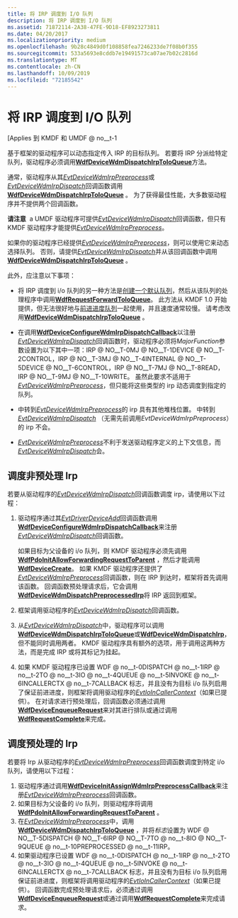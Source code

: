 ```yaml
---
title: 将 IRP 调度到 I/O 队列
description: 将 IRP 调度到 I/O 队列
ms.assetid: 71872114-2A38-47FE-9D18-EF8923273811
ms.date: 04/20/2017
ms.localizationpriority: medium
ms.openlocfilehash: 9b28c4849d0f108858fea7246233de7f08b0f355
ms.sourcegitcommit: 533a5693e8cddb7e19491573ca07ae7b02c2816d
ms.translationtype: MT
ms.contentlocale: zh-CN
ms.lasthandoff: 10/09/2019
ms.locfileid: "72185542"
---
```

# <a name="dispatching-irps-to-io-queues"></a>将 IRP 调度到 I/O 队列


\[Applies 到 KMDF 和 UMDF @ no__t-1

基于框架的驱动程序可以动态指定传入 IRP 的目标队列。 若要将 IRP 分派给特定队列，驱动程序必须调用[**WdfDeviceWdmDispatchIrpToIoQueue**](https://docs.microsoft.com/windows-hardware/drivers/ddi/content/wdfdevice/nf-wdfdevice-wdfdevicewdmdispatchirptoioqueue)方法。

通常，驱动程序从其[*EvtDeviceWdmIrpPreprocess*](https://docs.microsoft.com/windows-hardware/drivers/ddi/content/wdfdevice/nc-wdfdevice-evt_wdfdevice_wdm_irp_preprocess)或[*EvtDeviceWdmIrpDispatch*](https://docs.microsoft.com/windows-hardware/drivers/ddi/content/wdfdevice/nc-wdfdevice-evt_wdfdevice_wdm_irp_dispatch)回调函数调用[**WdfDeviceWdmDispatchIrpToIoQueue**](https://docs.microsoft.com/windows-hardware/drivers/ddi/content/wdfdevice/nf-wdfdevice-wdfdevicewdmdispatchirptoioqueue) 。 为了获得最佳性能，大多数驱动程序并不提供两个回调函数。

**请注意**  a UMDF 驱动程序可提供[*EvtDeviceWdmIrpDispatch*](https://docs.microsoft.com/windows-hardware/drivers/ddi/content/wdfdevice/nc-wdfdevice-evt_wdfdevice_wdm_irp_dispatch)回调函数，但只有 KMDF 驱动程序才能提供[*EvtDeviceWdmIrpPreprocess*](https://docs.microsoft.com/windows-hardware/drivers/ddi/content/wdfdevice/nc-wdfdevice-evt_wdfdevice_wdm_irp_preprocess)。

 

如果你的驱动程序已经提供[*EvtDeviceWdmIrpPreprocess*](https://docs.microsoft.com/windows-hardware/drivers/ddi/content/wdfdevice/nc-wdfdevice-evt_wdfdevice_wdm_irp_preprocess)，则可以使用它来动态选择队列。 否则，请提供[*EvtDeviceWdmIrpDispatch*](https://docs.microsoft.com/windows-hardware/drivers/ddi/content/wdfdevice/nc-wdfdevice-evt_wdfdevice_wdm_irp_dispatch)并从该回调函数中调用[**WdfDeviceWdmDispatchIrpToIoQueue**](https://docs.microsoft.com/windows-hardware/drivers/ddi/content/wdfdevice/nf-wdfdevice-wdfdevicewdmdispatchirptoioqueue) 。

此外，应注意以下事项：

-   将 IRP 调度到 i/o 队列的另一种方法是[创建一个默认队列](creating-i-o-queues.md)，然后从该队列的处理程序中调用[**WdfRequestForwardToIoQueue**](https://docs.microsoft.com/windows-hardware/drivers/ddi/content/wdfrequest/nf-wdfrequest-wdfrequestforwardtoioqueue)。 此方法从 KMDF 1.0 开始提供，但无法很好地与[前进进度队列](guaranteeing-forward-progress-of-i-o-operations.md)一起使用，并且速度通常较慢。 请考虑改用[**WdfDeviceWdmDispatchIrpToIoQueue**](https://docs.microsoft.com/windows-hardware/drivers/ddi/content/wdfdevice/nf-wdfdevice-wdfdevicewdmdispatchirptoioqueue) 。

-   在调用[**WdfDeviceConfigureWdmIrpDispatchCallback**](https://docs.microsoft.com/windows-hardware/drivers/ddi/content/wdfdevice/nf-wdfdevice-wdfdeviceconfigurewdmirpdispatchcallback)以注册[*EvtDeviceWdmIrpDispatch*](https://docs.microsoft.com/windows-hardware/drivers/ddi/content/wdfdevice/nc-wdfdevice-evt_wdfdevice_wdm_irp_dispatch)回调函数时，驱动程序必须将*MajorFunction*参数设置为以下其中一项：IRP @ NO__T-0MJ @ NO__T-1DEVICE @ NO__T-2CONTROL，IRP @ NO__T-3MJ @ NO__T-4INTERNAL @ NO__T-5DEVICE @ NO__T-6CONTROL，IRP @ NO__T-7MJ @ NO__T-8READ，IRP @ NO__T-9MJ @ NO__T-10WRITE。 虽然此要求不适用于[*EvtDeviceWdmIrpPreprocess*](https://docs.microsoft.com/windows-hardware/drivers/ddi/content/wdfdevice/nc-wdfdevice-evt_wdfdevice_wdm_irp_preprocess)，但只能将这些类型的 irp 动态调度到指定的队列。

-   中转到[*EvtDeviceWdmIrpPreprocess*](https://docs.microsoft.com/windows-hardware/drivers/ddi/content/wdfdevice/nc-wdfdevice-evt_wdfdevice_wdm_irp_preprocess)的 irp 具有其他堆栈位置。 中转到[*EvtDeviceWdmIrpDispatch*](https://docs.microsoft.com/windows-hardware/drivers/ddi/content/wdfdevice/nc-wdfdevice-evt_wdfdevice_wdm_irp_dispatch) （无需先前调用*EvtDeviceWdmIrpPreprocess*）的 irp 不会。

-   [*EvtDeviceWdmIrpPreprocess*](https://docs.microsoft.com/windows-hardware/drivers/ddi/content/wdfdevice/nc-wdfdevice-evt_wdfdevice_wdm_irp_preprocess)不利于发送驱动程序定义的上下文信息，而[*EvtDeviceWdmIrpDispatch*](https://docs.microsoft.com/windows-hardware/drivers/ddi/content/wdfdevice/nc-wdfdevice-evt_wdfdevice_wdm_irp_dispatch)会。

## <a name="dispatching-non-preprocessed-irps"></a>调度非预处理 Irp


若要从驱动程序的[*EvtDeviceWdmIrpDispatch*](https://docs.microsoft.com/windows-hardware/drivers/ddi/content/wdfdevice/nc-wdfdevice-evt_wdfdevice_wdm_irp_dispatch)回调函数调度 irp，请使用以下过程：

1.  驱动程序通过其[*EvtDriverDeviceAdd*](https://docs.microsoft.com/windows-hardware/drivers/ddi/content/wdfdriver/nc-wdfdriver-evt_wdf_driver_device_add)回调函数调用[**WdfDeviceConfigureWdmIrpDispatchCallback**](https://docs.microsoft.com/windows-hardware/drivers/ddi/content/wdfdevice/nf-wdfdevice-wdfdeviceconfigurewdmirpdispatchcallback)来注册[*EvtDeviceWdmIrpDispatch*](https://docs.microsoft.com/windows-hardware/drivers/ddi/content/wdfdevice/nc-wdfdevice-evt_wdfdevice_wdm_irp_dispatch)回调函数。

    如果目标为父设备的 i/o 队列，则 KMDF 驱动程序必须先调用[**WdfPdoInitAllowForwardingRequestToParent**](https://docs.microsoft.com/windows-hardware/drivers/ddi/content/wdfpdo/nf-wdfpdo-wdfpdoinitallowforwardingrequesttoparent) ，然后才能调用[**WdfDeviceCreate**](https://docs.microsoft.com/windows-hardware/drivers/ddi/content/wdfdevice/nf-wdfdevice-wdfdevicecreate)。 如果 KMDF 驱动程序还提供了[*EvtDeviceWdmIrpPreprocess*](https://docs.microsoft.com/windows-hardware/drivers/ddi/content/wdfdevice/nc-wdfdevice-evt_wdfdevice_wdm_irp_preprocess)回调函数，则在 IRP 到达时，框架将首先调用该函数。 回调函数预处理请求后，它会调用[**WdfDeviceWdmDispatchPreprocessedIrp**](https://docs.microsoft.com/windows-hardware/drivers/ddi/content/wdfdevice/nf-wdfdevice-wdfdevicewdmdispatchpreprocessedirp)将 IRP 返回到框架。

2.  框架调用驱动程序的[*EvtDeviceWdmIrpDispatch*](https://docs.microsoft.com/windows-hardware/drivers/ddi/content/wdfdevice/nc-wdfdevice-evt_wdfdevice_wdm_irp_dispatch)回调函数。
3.  从[*EvtDeviceWdmIrpDispatch*](https://docs.microsoft.com/windows-hardware/drivers/ddi/content/wdfdevice/nc-wdfdevice-evt_wdfdevice_wdm_irp_dispatch)中，驱动程序可以调用[**WdfDeviceWdmDispatchIrpToIoQueue**](https://docs.microsoft.com/windows-hardware/drivers/ddi/content/wdfdevice/nf-wdfdevice-wdfdevicewdmdispatchirptoioqueue)或[**WdfDeviceWdmDispatchIrp**](https://docs.microsoft.com/windows-hardware/drivers/ddi/content/wdfdevice/nf-wdfdevice-wdfdevicewdmdispatchirp)，但不能同时调用两者。 KMDF 驱动程序具有额外的选项，用于调用这两种方法，而是完成 IRP 或将其标记为挂起。
4.  如果 KMDF 驱动程序已设置 WDF @ no__t-0DISPATCH @ no__t-1IRP @ no__t-2TO @ no__t-3IO @ no__t-4QUEUE @ no__t-5INVOKE @ no__t-6INCALLERCTX @ no__t-7CALLBACK 标志，并且没有为目标 i/o 队列启用了保证前进进度，则框架将调用驱动程序的[*EvtIoInCallerContext*](https://docs.microsoft.com/windows-hardware/drivers/ddi/content/wdfdevice/nc-wdfdevice-evt_wdf_io_in_caller_context)（如果已提供）。 在对请求进行预处理后，回调函数必须通过调用[**WdfDeviceEnqueueRequest**](https://docs.microsoft.com/windows-hardware/drivers/ddi/content/wdfdevice/nf-wdfdevice-wdfdeviceenqueuerequest)来对其进行排队或通过调用[**WdfRequestComplete**](https://docs.microsoft.com/windows-hardware/drivers/ddi/content/wdfrequest/nf-wdfrequest-wdfrequestcomplete)来完成。

## <a name="dispatching-preprocessed-irps"></a>调度预处理的 Irp


若要将 Irp 从驱动程序的[*EvtDeviceWdmIrpPreprocess*](https://docs.microsoft.com/windows-hardware/drivers/ddi/content/wdfdevice/nc-wdfdevice-evt_wdfdevice_wdm_irp_preprocess)回调函数调度到特定 i/o 队列，请使用以下过程：

1.  驱动程序通过调用[**WdfDeviceInitAssignWdmIrpPreprocessCallback**](https://docs.microsoft.com/windows-hardware/drivers/ddi/content/wdfdevice/nf-wdfdevice-wdfdeviceinitassignwdmirppreprocesscallback)来注册[*EvtDeviceWdmIrpPreprocess*](https://docs.microsoft.com/windows-hardware/drivers/ddi/content/wdfdevice/nc-wdfdevice-evt_wdfdevice_wdm_irp_preprocess)回调函数。
2.  如果目标为父设备的 i/o 队列，则驱动程序将调用[**WdfPdoInitAllowForwardingRequestToParent**](https://docs.microsoft.com/windows-hardware/drivers/ddi/content/wdfpdo/nf-wdfpdo-wdfpdoinitallowforwardingrequesttoparent) 。
3.  在[*EvtDeviceWdmIrpPreprocess*](https://docs.microsoft.com/windows-hardware/drivers/ddi/content/wdfdevice/nc-wdfdevice-evt_wdfdevice_wdm_irp_preprocess)中，调用[**WdfDeviceWdmDispatchIrpToIoQueue**](https://docs.microsoft.com/windows-hardware/drivers/ddi/content/wdfdevice/nf-wdfdevice-wdfdevicewdmdispatchirptoioqueue) ，并将*标志*设置为 WDF @ NO__T-5DISPATCH @ NO__T-6IRP @ NO__T-7TO @ no__t-8IO @ NO__T-9QUEUE @ no__t-10PREPROCESSED @ no__t-11IRP。
4.  如果驱动程序已设置 WDF @ no__t-0DISPATCH @ no__t-1IRP @ no__t-2TO @ no__t-3IO @ no__t-4QUEUE @ no__t-5INVOKE @ no__t-6INCALLERCTX @ no__t-7CALLBACK 标志，并且没有为目标 i/o 队列启用保证前进进度，则框架将调用驱动程序的[*EvtIoInCallerContext*](https://docs.microsoft.com/windows-hardware/drivers/ddi/content/wdfdevice/nc-wdfdevice-evt_wdf_io_in_caller_context)（如果已提供）。 回调函数完成预处理请求后，必须通过调用[**WdfDeviceEnqueueRequest**](https://docs.microsoft.com/windows-hardware/drivers/ddi/content/wdfdevice/nf-wdfdevice-wdfdeviceenqueuerequest)或通过调用[**WdfRequestComplete**](https://docs.microsoft.com/windows-hardware/drivers/ddi/content/wdfrequest/nf-wdfrequest-wdfrequestcomplete)来完成请求。

 

 





